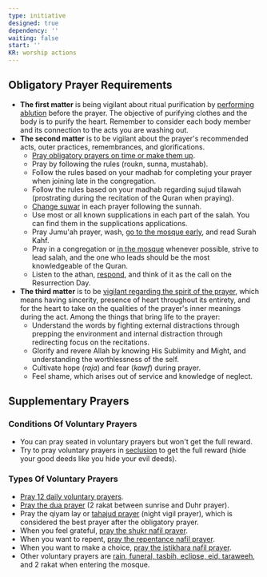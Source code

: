 ```yaml
---
type: initiative
designed: true
dependency: ''
waiting: false
start: ''
KR: worship actions
---
```


## Obligatory Prayer Requirements

* **The first matter** is being vigilant about ritual purification by [performing ablution](Processes/Make%20ablution%20with%20both%20intentions.md) before the prayer. The objective of purifying clothes and the body is to purify the heart. Remember to consider each body member and its connection to the acts you are washing out.
* **The second matter** is to be vigilant about the prayer's recommended acts, outer practices, remembrances, and glorifications.
	* [Pray obligatory prayers on time or make them up](Processes/Pray%20obligatory%20prayers%20on%20time%20or%20make%20them%20up.md).
	* Pray by following the rules (roukn, sunna, mustahab).
	* Follow the rules based on your madhab for completing your prayer when joining late in the congregation.
	* Follow the rules based on your madhab regarding sujud tilawah (prostrating during the recitation of the Quran when praying).
	* [Change suwar](Processes/Make%20ablution%20with%20both%20intentions.md) in each prayer following the sunnah.
	* Use most or all known supplications in each part of the salah. You can find them in the supplications applications.
	* Pray Jumu'ah prayer, wash, [go to the mosque early](Processes/Make%20preparation%20for%20friday%20prayer.md), and read Surah Kahf.
	* Pray in a congregation or [in the mosque](Processes/Pray%20in%20the%20mosque.md) whenever possible, strive to lead salah, and the one who leads should be the most knowledgeable of the Quran.
	* Listen to the athan, [respond](Processes/Respond%20to%20call%20of%20prayer.md), and think of it as the call on the Resurrection Day.
* **The third matter** is to be [vigilant regarding the spirit of the prayer](Processes/Focus%20during%20prayer.md), which means having sincerity, presence of heart throughout its entirety, and for the heart to take on the qualities of the prayer's inner meanings during the act. Among the things that bring life to the prayer:
	* Understand the words by fighting external distractions through prepping the environment and internal distraction through redirecting focus on the recitations.
	* Glorify and revere Allah by knowing His Sublimity and Might, and understanding the worthlessness of the self.
	* Cultivate hope (_raja_) and fear (_kawf_) during prayer.
	* Feel shame, which arises out of service and knowledge of neglect.

## Supplementary Prayers

### Conditions Of Voluntary Prayers

* You can pray seated in voluntary prayers but won't get the full reward.
* Try to pray voluntary prayers in [seclusion](Processes/Hide%20your%20good%20deeds.md) to get the full reward (hide your good deeds like you hide your evil deeds).

### Types Of Voluntary Prayers

* [Pray 12 daily voluntary prayers](Processes/Pray%2012%20daily%20nawafil%20prayers.md).
* [Pray the dua prayer](Processes/Pray%20the%20dua%20prayer.md) (2 rakat between sunrise and Duhr prayer).
* Pray the qiyam lay or [tahajud prayer](Processes/Pray%20tahajud%20prayer.md) (night vigil prayer), which is considered the best prayer after the obligatory prayer.
* When you feel grateful, [pray the shukr nafil prayer](Processes/Pray%20chukr%20nafil%20prayer.md).
* When you want to repent, [pray the repentance nafil prayer](Processes/Regret%20and%20prevent%20after%20committing%20a%20sin.md).
* When you want to make a choice, [pray the istikhara nafil prayer](Processes/Make%20istikhara%20when%20choosing.md).
* Other voluntary prayers are [rain, funeral, tasbih, eclipse, eid, taraweeh](Processes/Pray%20additional%20voluntary%20prayers.md), and 2 rakat when entering the mosque.
